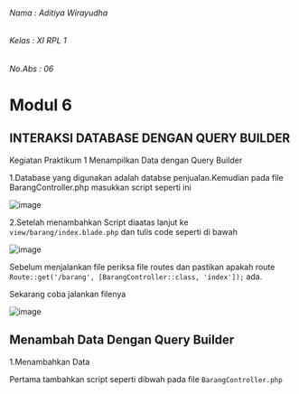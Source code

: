 ###### Nama    : Aditiya Wirayudha
###### Kelas   : XI RPL 1
###### No.Abs  : 06

# Modul 6

## INTERAKSI DATABASE DENGAN QUERY BUILDER

Kegiatan Praktikum 1 Menampilkan Data dengan Query Builder

1.Database yang digunakan adalah databse penjualan.Kemudian pada file BarangController.php masukkan script seperti ini

![image](https://user-images.githubusercontent.com/109930265/183567490-43fe31a6-537e-442e-9d81-d454a0d37ba0.png)

2.Setelah menambahkan Script diaatas lanjut ke `view/barang/index.blade.php` dan tulis code seperti di bawah

![image](https://user-images.githubusercontent.com/109930265/183567915-00efe875-5298-41b8-acb5-f71270ad2525.png)
 
Sebelum menjalankan file periksa file routes dan pastikan apakah route ``Route::get('/barang', [BarangController::class, 'index']);`` ada.

Sekarang coba jalankan filenya

![image](https://user-images.githubusercontent.com/109930265/183568542-dfacedc3-2b44-4d27-8971-1f37480adaf5.png)

## Menambah Data Dengan Query Builder

1.Menambahkan Data

Pertama tambahkan script seperti dibwah pada file `BarangController.php`
